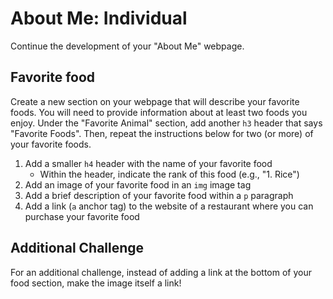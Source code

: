# About Me: Individual
Continue the development of your "About Me" webpage.

## Favorite food
Create a new section on your webpage that will describe your favorite foods. You will need to provide information about at least two foods you enjoy. Under the "Favorite Animal" section, add another `h3` header that says "Favorite Foods". Then, repeat the instructions below for two (or more) of your favorite foods.

1. Add a smaller `h4` header with the name of your favorite food
    - Within the header, indicate the rank of this food (e.g., "1. Rice")
1. Add an image of your favorite food in an `img` image tag
1. Add a brief description of your favorite food within a `p` paragraph
1. Add a link (`a` anchor tag) to the website of a restaurant where you can purchase your favorite food

## Additional Challenge
For an additional challenge, instead of adding a link at the bottom of your food section, make the image itself a link!